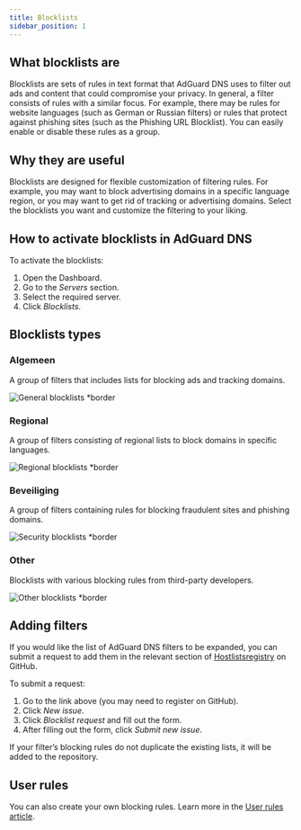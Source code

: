 ```yaml
---
title: Blocklists
sidebar_position: 1
---
```


## What blocklists are

Blocklists are sets of rules in text format that AdGuard DNS uses to filter out ads and content that could compromise your privacy. In general, a filter consists of rules with a similar focus. For example, there may be rules for website languages (such as German or Russian filters) or rules that protect against phishing sites (such as the Phishing URL Blocklist). You can easily enable or disable these rules as a group.

## Why they are useful

Blocklists are designed for flexible customization of filtering rules. For example, you may want to block advertising domains in a specific language region, or you may want to get rid of tracking or advertising domains. Select the blocklists you want and customize the filtering to your liking.

## How to activate blocklists in AdGuard DNS

To activate the blocklists:

1. Open the Dashboard.
2. Go to the _Servers_ section.
3. Select the required server.
4. Click _Blocklists_.

## Blocklists types

### Algemeen

A group of filters that includes lists for blocking ads and tracking domains.

![General blocklists \*border](https://cdn.adtidy.org/content/kb/dns/private/new_dns/blocklists/general.png)

### Regional

A group of filters consisting of regional lists to block domains in specific languages.

![Regional blocklists \*border](https://cdn.adtidy.org/content/kb/dns/private/new_dns/blocklists/regional.png)

### Beveiliging

A group of filters containing rules for blocking fraudulent sites and phishing domains.

![Security blocklists \*border](https://cdn.adtidy.org/content/kb/dns/private/new_dns/blocklists/security.png)

### Other

Blocklists with various blocking rules from third-party developers.

![Other blocklists \*border](https://cdn.adtidy.org/content/kb/dns/private/new_dns/blocklists/other.png)

## Adding filters

If you would like the list of AdGuard DNS filters to be expanded, you can submit a request to add them in the relevant section of [Hostlistsregistry](https://github.com/AdguardTeam/HostlistsRegistry) on GitHub.

To submit a request:

1. Go to the link above (you may need to register on GitHub).
2. Click _New issue_.
3. Click _Blocklist request_ and fill out the form.
4. After filling out the form, click _Submit new issue_.

If your filter’s blocking rules do not duplicate the existing lists, it will be added to the repository.

## User rules

You can also create your own blocking rules.
Learn more in the [User rules article](/private-dns/setting-up-filtering/user-rules.md).
